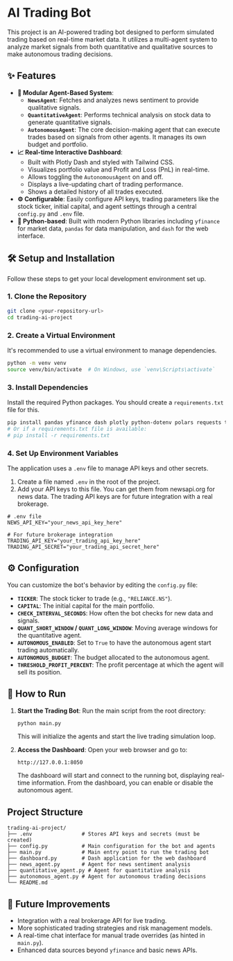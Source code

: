 # AI Trading Bot

This project is an AI-powered trading bot designed to perform simulated trading based on real-time market data. It utilizes a multi-agent system to analyze market signals from both quantitative and qualitative sources to make autonomous trading decisions.

## ✨ Features

- **🤖 Modular Agent-Based System**:
  - **`NewsAgent`**: Fetches and analyzes news sentiment to provide qualitative signals.
  - **`QuantitativeAgent`**: Performs technical analysis on stock data to generate quantitative signals.
  - **`AutonomousAgent`**: The core decision-making agent that can execute trades based on signals from other agents. It manages its own budget and portfolio.
- **📈 Real-time Interactive Dashboard**:
  - Built with Plotly Dash and styled with Tailwind CSS.
  - Visualizes portfolio value and Profit and Loss (PnL) in real-time.
  - Allows toggling the `AutonomousAgent` on and off.
  - Displays a live-updating chart of trading performance.
  - Shows a detailed history of all trades executed.
- **⚙️ Configurable**: Easily configure API keys, trading parameters like the stock ticker, initial capital, and agent settings through a central `config.py` and `.env` file.
- **🐍 Python-based**: Built with modern Python libraries including `yfinance` for market data, `pandas` for data manipulation, and `dash` for the web interface.

## 🛠️ Setup and Installation

Follow these steps to get your local development environment set up.

### 1. Clone the Repository

```bash
git clone <your-repository-url>
cd trading-ai-project
```

### 2. Create a Virtual Environment

It's recommended to use a virtual environment to manage dependencies.

```bash
python -m venv venv
source venv/bin/activate  # On Windows, use `venv\Scripts\activate`
```

### 3. Install Dependencies

Install the required Python packages. You should create a `requirements.txt` file for this.
```bash
pip install pandas yfinance dash plotly python-dotenv polars requests torch transformers textblob numpy
# Or if a requirements.txt file is available:
# pip install -r requirements.txt
```

### 4. Set Up Environment Variables

The application uses a `.env` file to manage API keys and other secrets.

1.  Create a file named `.env` in the root of the project.
2.  Add your API keys to this file. You can get them from newsapi.org for news data. The trading API keys are for future integration with a real brokerage.

```env
# .env file
NEWS_API_KEY="your_news_api_key_here"

# For future brokerage integration
TRADING_API_KEY="your_trading_api_key_here"
TRADING_API_SECRET="your_trading_api_secret_here"
```

## ⚙️ Configuration

You can customize the bot's behavior by editing the `config.py` file:

- **`TICKER`**: The stock ticker to trade (e.g., `"RELIANCE.NS"`).
- **`CAPITAL`**: The initial capital for the main portfolio.
- **`CHECK_INTERVAL_SECONDS`**: How often the bot checks for new data and signals.
- **`QUANT_SHORT_WINDOW` / `QUANT_LONG_WINDOW`**: Moving average windows for the quantitative agent.
- **`AUTONOMOUS_ENABLED`**: Set to `True` to have the autonomous agent start trading automatically.
- **`AUTONOMOUS_BUDGET`**: The budget allocated to the autonomous agent.
- **`THRESHOLD_PROFIT_PERCENT`**: The profit percentage at which the agent will sell its position.

## 🚀 How to Run

1.  **Start the Trading Bot**:
    Run the main script from the root directory:
    ```bash
    python main.py
    ```
    This will initialize the agents and start the live trading simulation loop.

2.  **Access the Dashboard**:
    Open your web browser and go to:
    ```
    http://127.0.0.1:8050
    ```
    The dashboard will start and connect to the running bot, displaying real-time information. From the dashboard, you can enable or disable the autonomous agent.

## Project Structure

```
trading-ai-project/
├── .env                # Stores API keys and secrets (must be created)
├── config.py           # Main configuration for the bot and agents
├── main.py             # Main entry point to run the trading bot
├── dashboard.py        # Dash application for the web dashboard
├── news_agent.py       # Agent for news sentiment analysis
├── quantitative_agent.py # Agent for quantitative analysis
├── autonomous_agent.py # Agent for autonomous trading decisions
└── README.md
```

## 🔮 Future Improvements

- Integration with a real brokerage API for live trading.
- More sophisticated trading strategies and risk management models.
- A real-time chat interface for manual trade overrides (as hinted in `main.py`).
- Enhanced data sources beyond `yfinance` and basic news APIs.

